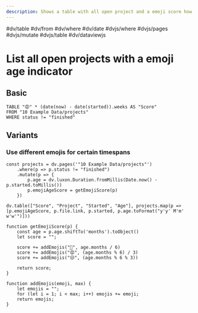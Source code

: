 ```yaml
---
description: Shows a table with all open project and a emoji score how long these projects are already open
---
```

#dv/table #dv/from #dv/where #dv/date #dvjs/where #dvjs/pages #dvjs/mutate #dvjs/table #dv/dataviewjs 

# List all open projects with a emoji age indicator

## Basic 

```dataview
TABLE "😡" * (date(now) - date(started)).weeks AS "Score"
FROM "10 Example Data/projects"
WHERE status != "finished"
```

## Variants

### Use different emojis for certain timespans

```dataviewjs
const projects = dv.pages('"10 Example Data/projects"')
	.where(p => p.status != "finished")
	.mutate(p => {
		p.age = dv.luxon.Duration.fromMillis(Date.now() - p.started.toMillis())
		p.emojiAgeScore = getEmojiScore(p)
	})

dv.table(["Score", "Project", "Started", "Age"], projects.map(p => [p.emojiAgeScore, p.file.link, p.started, p.age.toFormat("y'y' M'm' w'w'")]))

function getEmojiScore(p) {
	const age = p.age.shiftTo('months').toObject()
	let score = "";
	
	score += addEmojis("👿", age.months / 6)  
	score += addEmojis("😡", (age.months % 6) / 3)
	score += addEmojis("😒", (age.months % 6 % 3)) 

	return score;
}

function addEmojis(emoji, max) {
	let emojis = "";
	for (let i = 1; i < max; i++) emojis += emoji;
	return emojis;
}

```